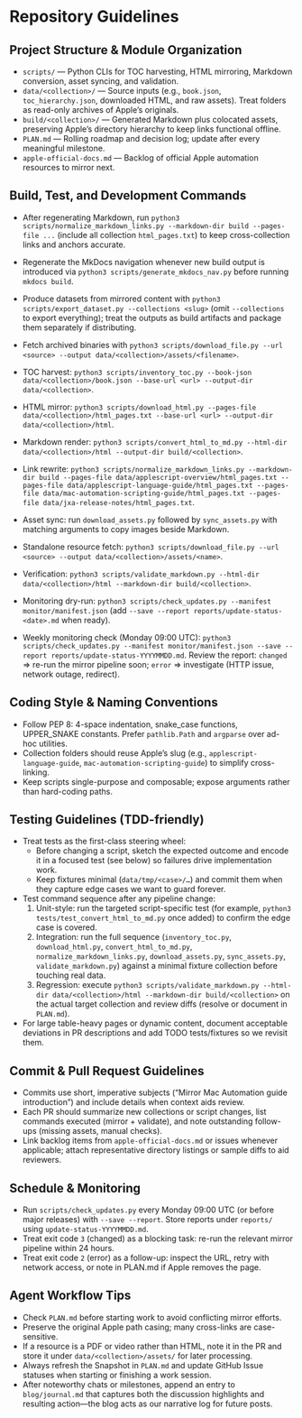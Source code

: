 # Repository Guidelines

## Project Structure & Module Organization
- `scripts/` — Python CLIs for TOC harvesting, HTML mirroring, Markdown conversion, asset syncing, and validation.
- `data/<collection>/` — Source inputs (e.g., `book.json`, `toc_hierarchy.json`, downloaded HTML, and raw assets). Treat folders as read-only archives of Apple’s originals.
- `build/<collection>/` — Generated Markdown plus colocated assets, preserving Apple’s directory hierarchy to keep links functional offline.
- `PLAN.md` — Rolling roadmap and decision log; update after every meaningful milestone.
- `apple-official-docs.md` — Backlog of official Apple automation resources to mirror next.

## Build, Test, and Development Commands
- After regenerating Markdown, run `python3 scripts/normalize_markdown_links.py --markdown-dir build --pages-file ...` (include all collection `html_pages.txt`) to keep cross-collection links and anchors accurate.
- Regenerate the MkDocs navigation whenever new build output is introduced via `python3 scripts/generate_mkdocs_nav.py` before running `mkdocs build`.
- Produce datasets from mirrored content with `python3 scripts/export_dataset.py --collections <slug>` (omit `--collections` to export everything); treat the outputs as build artifacts and package them separately if distributing.
- Fetch archived binaries with `python3 scripts/download_file.py --url <source> --output data/<collection>/assets/<filename>`.

- TOC harvest: `python3 scripts/inventory_toc.py --book-json data/<collection>/book.json --base-url <url> --output-dir data/<collection>`.
- HTML mirror: `python3 scripts/download_html.py --pages-file data/<collection>/html_pages.txt --base-url <url> --output-dir data/<collection>/html`.
- Markdown render: `python3 scripts/convert_html_to_md.py --html-dir data/<collection>/html --output-dir build/<collection>`.
- Link rewrite: `python3 scripts/normalize_markdown_links.py --markdown-dir build --pages-file data/applescript-overview/html_pages.txt --pages-file data/applescript-language-guide/html_pages.txt --pages-file data/mac-automation-scripting-guide/html_pages.txt --pages-file data/jxa-release-notes/html_pages.txt`.
- Asset sync: run `download_assets.py` followed by `sync_assets.py` with matching arguments to copy images beside Markdown.
- Standalone resource fetch: `python3 scripts/download_file.py --url <source> --output data/<collection>/assets/<name>`.
- Verification: `python3 scripts/validate_markdown.py --html-dir data/<collection>/html --markdown-dir build/<collection>`.
- Monitoring dry-run: `python3 scripts/check_updates.py --manifest monitor/manifest.json` (add `--save --report reports/update-status-<date>.md` when ready).
- Weekly monitoring check (Monday 09:00 UTC): `python3 scripts/check_updates.py --manifest monitor/manifest.json --save --report reports/update-status-YYYYMMDD.md`. Review the report: `changed` ⇒ re-run the mirror pipeline soon; `error` ⇒ investigate (HTTP issue, network outage, redirect).

## Coding Style & Naming Conventions
- Follow PEP 8: 4-space indentation, snake_case functions, UPPER_SNAKE constants. Prefer `pathlib.Path` and `argparse` over ad-hoc utilities.
- Collection folders should reuse Apple’s slug (e.g., `applescript-language-guide`, `mac-automation-scripting-guide`) to simplify cross-linking.
- Keep scripts single-purpose and composable; expose arguments rather than hard-coding paths.

## Testing Guidelines (TDD-friendly)
- Treat tests as the first-class steering wheel:
  - Before changing a script, sketch the expected outcome and encode it in a focused test (see below) so failures drive implementation work.
  - Keep fixtures minimal (`data/tmp/<case>/…`) and commit them when they capture edge cases we want to guard forever.
- Test command sequence after any pipeline change:
  1. Unit-style: run the targeted script-specific test (for example, `python3 tests/test_convert_html_to_md.py` once added) to confirm the edge case is covered.
  2. Integration: run the full sequence (`inventory_toc.py`, `download_html.py`, `convert_html_to_md.py`, `normalize_markdown_links.py`, `download_assets.py`, `sync_assets.py`, `validate_markdown.py`) against a minimal fixture collection before touching real data.
  3. Regression: execute `python3 scripts/validate_markdown.py --html-dir data/<collection>/html --markdown-dir build/<collection>` on the actual target collection and review diffs (resolve or document in `PLAN.md`).
- For large table-heavy pages or dynamic content, document acceptable deviations in PR descriptions and add TODO tests/fixtures so we revisit them.

## Commit & Pull Request Guidelines
- Commits use short, imperative subjects (“Mirror Mac Automation guide introduction”) and include details when context aids review.
- Each PR should summarize new collections or script changes, list commands executed (mirror + validate), and note outstanding follow-ups (missing assets, manual checks).
- Link backlog items from `apple-official-docs.md` or issues whenever applicable; attach representative directory listings or sample diffs to aid reviewers.

## Schedule & Monitoring
- Run `scripts/check_updates.py` every Monday 09:00 UTC (or before major releases) with `--save --report`. Store reports under `reports/` using `update-status-YYYYMMDD.md`.
- Treat exit code `3` (changed) as a blocking task: re-run the relevant mirror pipeline within 24 hours.
- Treat exit code `2` (error) as a follow-up: inspect the URL, retry with network access, or note in PLAN.md if Apple removes the page.

## Agent Workflow Tips
- Check `PLAN.md` before starting work to avoid conflicting mirror efforts.
- Preserve the original Apple path casing; many cross-links are case-sensitive.
- If a resource is a PDF or video rather than HTML, note it in the PR and store it under `data/<collection>/assets/` for later processing.
- Always refresh the Snapshot in `PLAN.md` and update GitHub Issue statuses when starting or finishing a work session.
- After noteworthy chats or milestones, append an entry to `blog/journal.md` that captures both the discussion highlights and resulting action—the blog acts as our narrative log for future posts.

